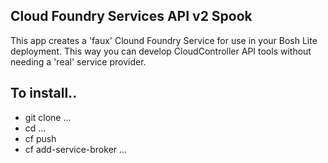 ## Cloud Foundry Services API v2 Spook

This app creates a 'faux' Clound Foundry Service for use in your Bosh Lite
deployment. This way you can develop CloudController API tools without needing
a 'real' service provider.

## To install..

  * git clone ...
  * cd ...
  * cf push
  * cf add-service-broker ...

